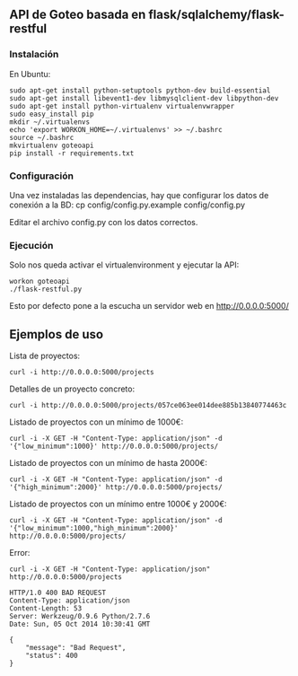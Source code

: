 ## API de Goteo basada en flask/sqlalchemy/flask-restful

### Instalación
En Ubuntu:

    sudo apt-get install python-setuptools python-dev build-essential
    sudo apt-get install libevent1-dev libmysqlclient-dev libpython-dev
    sudo apt-get install python-virtualenv virtualenvwrapper
    sudo easy_install pip
    mkdir ~/.virtualenvs
    echo 'export WORKON_HOME=~/.virtualenvs' >> ~/.bashrc
    source ~/.bashrc
    mkvirtualenv goteoapi
    pip install -r requirements.txt

### Configuración

Una vez instaladas las dependencias, hay que configurar los datos de conexión a la BD:
    cp config/config.py.example config/config.py

Editar el archivo config.py con los datos correctos.

### Ejecución

Solo nos queda activar el virtualenvironment y ejecutar la API:

    workon goteoapi
    ./flask-restful.py

Esto por defecto pone a la escucha un servidor web en http://0.0.0.0:5000/

## Ejemplos de uso

Lista de proyectos:

    curl -i http://0.0.0.0:5000/projects

Detalles de un proyecto concreto:

    curl -i http://0.0.0.0:5000/projects/057ce063ee014dee885b13840774463c

Listado de proyectos con un mínimo de 1000€:

    curl -i -X GET -H "Content-Type: application/json" -d '{"low_minimum":1000}' http://0.0.0.0:5000/projects/

Listado de proyectos con un mínimo de hasta 2000€:

    curl -i -X GET -H "Content-Type: application/json" -d '{"high_minimum":2000}' http://0.0.0.0:5000/projects/

Listado de proyectos con un mínimo entre 1000€ y 2000€:

    curl -i -X GET -H "Content-Type: application/json" -d '{"low_minimum":1000,"high_minimum":2000}' http://0.0.0.0:5000/projects/

Error:

    curl -i -X GET -H "Content-Type: application/json" http://0.0.0.0:5000/projects

    HTTP/1.0 400 BAD REQUEST
    Content-Type: application/json
    Content-Length: 53
    Server: Werkzeug/0.9.6 Python/2.7.6
    Date: Sun, 05 Oct 2014 10:30:41 GMT

    {
        "message": "Bad Request",
        "status": 400
    }
